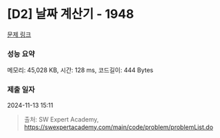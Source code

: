 # [D2] 날짜 계산기 - 1948 

[문제 링크](https://swexpertacademy.com/main/code/problem/problemDetail.do?contestProbId=AV5PnnU6AOsDFAUq) 

### 성능 요약

메모리: 45,028 KB, 시간: 128 ms, 코드길이: 444 Bytes

### 제출 일자

2024-11-13 15:11



> 출처: SW Expert Academy, https://swexpertacademy.com/main/code/problem/problemList.do